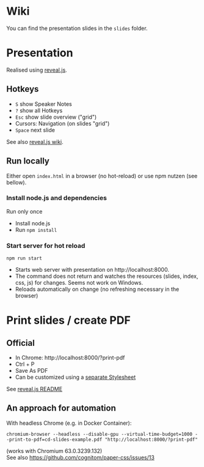 # Wiki

You can find the presentation slides in the `slides` folder.

# Presentation

Realised using [reveal.js](https://github.com/hakimel/reveal.js/).

## Hotkeys

* `S` show Speaker Notes 
* `?` show all Hotkeys 
* `Esc` show slide overview ("grid")
* Cursors: Navigation (on slides "grid")
* `Space` next slide

See also [reveal.js wiki](https://github.com/hakimel/reveal.js/wiki/Keyboard-Shortcuts).

## Run locally

Either open `index.html` in a browser (no hot-reload) or use npm nutzen (see bellow).

### Install node.js and dependencies

Run only once

* Install node.js
* Run `npm install`

### Start server for hot reload

`npm run start`  

* Starts web server with presentation on http://localhost:8000.
* The command does not return and watches the resources (slides, index, css, js) for changes. Seems not work on Windows.
* Reloads automatically on change (no refreshing necessary in the browser)

# Print slides / create PDF 

## Official

* In Chrome: http://localhost:8000/?print-pdf
* Ctrl + P
* Save As PDF
* Can be customized using a [separate Stylesheet](../css/print/pdf.css)

See [reveal.js README](https://github.com/hakimel/reveal.js/#pdf-export)

## An approach for automation

With headless Chrome (e.g. in Docker Container): 

`chromium-browser --headless --disable-gpu --virtual-time-budget=1000 --print-to-pdf=cd-slides-example.pdf "http://localhost:8000/?print-pdf"`  

(works with Chromium 63.0.3239.132)  
See also https://github.com/cognitom/paper-css/issues/13